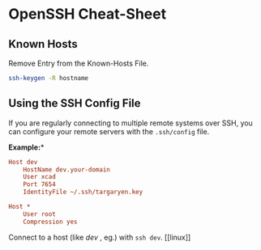 # OpenSSH Cheat-Sheet

## Known Hosts

Remove Entry from the Known-Hosts File.
```bash
ssh-keygen -R hostname
```

## Using the SSH Config File
If you are regularly connecting to multiple remote systems over SSH, you can configure your remote servers with the `.ssh/config` file.

**Example:***
```ini
Host dev
    HostName dev.your-domain
    User xcad
	Port 7654
    IdentityFile ~/.ssh/targaryen.key

Host *
    User root
    Compression yes
```

Connect to a host (like *dev* , eg.) with `ssh dev`.
[[linux]]
